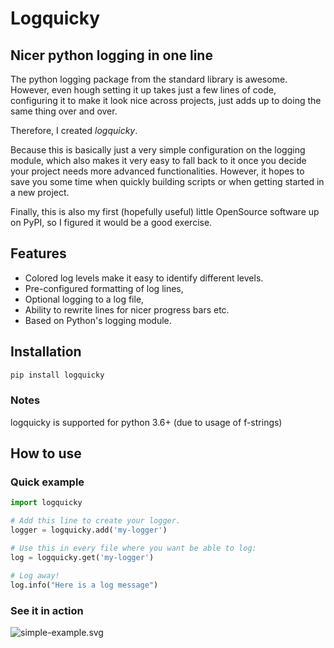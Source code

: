 # Logquicky

## Nicer python logging in one line

The python logging package from the standard library is awesome.
However, even hough setting it up takes just a few lines of code, configuring it to make it look nice across projects, just adds up to doing the same thing over and over.

Therefore, I created *logquicky*.

Because this is basically just a very simple configuration on the logging module, which also makes it very easy to fall back to it once you decide your project needs more advanced functionalities.
However, it hopes to save you some time when quickly building scripts or when getting started in a new project.

Finally, this is also my first (hopefully useful) little OpenSource software up on PyPI, so I figured it would be a good exercise.

## Features

- Colored log levels make it easy to identify different levels.
- Pre-configured formatting of log lines,
- Optional logging to a log file,
- Ability to rewrite lines for nicer progress bars etc.
- Based on Python's logging module.

## Installation

```bash
pip install logquicky
```

### Notes

logquicky is supported for python 3.6+ (due to usage of f-strings)

## How to use

### Quick example

```python
import logquicky

# Add this line to create your logger.
logger = logquicky.add('my-logger')

# Use this in every file where you want be able to log:
log = logquicky.get('my-logger')

# Log away!
log.info("Here is a log message")
```

### See it in action

![simple-example.svg](logquicky/res/simple-example.svg)